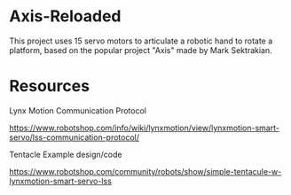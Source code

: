# Axis-Reloaded
This project uses 15 servo motors to articulate a robotic hand to rotate a platform, based on the popular project "Axis" made by Mark Sektrakian.

# Resources
Lynx Motion Communication Protocol

https://www.robotshop.com/info/wiki/lynxmotion/view/lynxmotion-smart-servo/lss-communication-protocol/




Tentacle Example design/code

https://www.robotshop.com/community/robots/show/simple-tentacule-w-lynxmotion-smart-servo-lss
